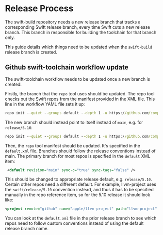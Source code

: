 # Release Process

The swift-build repository needs a new release branch that tracks a corresponding
Swift release branch, every time Swift cuts a new release branch. This branch
in responsible for building the toolchain for that branch only.

This guide details which things need to be updated when
the `swift-build` release branch is created.

## Github swift-toolchain workflow update

The swift-toolchain workflow needs to be updated once a new branch is created.

Firstly, the branch that the `repo` tool uses should be updated. The repo tool checks
out the Swift repos from the manifest provided in the XML file. This line
in the workflow YAML file sets it up:

```cmd
repo init --quiet --groups default --depth 1 -u https://github.com/compnerd/swift-build -b main
```

The new branch should instead point to itself instead of `main`, e.g. for `release/5.10`:

```cmd
repo init --quiet --groups default --depth 1 -u https://github.com/compnerd/swift-build -b release/5.10
```

Then, the `repo` tool manifest should be updated. It's specified in the `default.xml` file.
Branches should follow the release conventions instead of main. The primary branch for most repos 
is specified in the `default` XML item:

```xml
 <default revision="main" sync-c="true" sync-tags="false" />
 ```

This should be changed to appropriate release default, e.g. `release/5.10`.
Certain other repos need a different default. For example, llvm-project uses
the `swift/release/5.10` convention instead, and thus it has to be specified
manually in the repo reference item, so for the 5.10 release it should look like:

```xml
<project remote="github" name="apple/llvm-project" path="llvm-project" revision="swift/release/5.10" />
```

You can look at the `default.xml` file in the prior release branch to see which repos need to follow
custom conventions instead of using the default release branch name.
